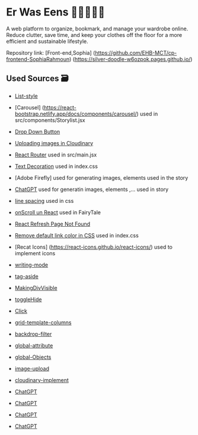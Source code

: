 # Er Was Eens 🐉🧚🏽🐲🧌

A web platform to organize, bookmark, and manage your wardrobe online. Reduce clutter, save time, and keep your clothes off the floor for a more efficient and sustainable lifestyle.

Repository link: [Front-end,Sophia]
(https://github.com/EHB-MCT/cp-frontend-SophiaRahmoun)
(https://silver-doodle-w6ozpok.pages.github.io/)

## Used Sources 🗃️

- [List-style](https://developer.mozilla.org/en-US/docs/Web/CSS/list-style)
- [Carousel] (https://react-bootstrap.netlify.app/docs/components/carousel/) used in src/components/Storylist.jsx
- [Drop Down Button](https://react-bootstrap.netlify.app/docs/components/dropdowns/) 
- [Uploading images in Cloudinary](https://cloudinary.com/documentation/upload_images)
- [React Router](https://www.w3schools.com/react/react_router.asp) used in src/main.jsx
- [Text Decoration](https://www.w3schools.com/css/css_link.asp) used in index.css 
- [Adobe Firefly] used for generating images, elements used in the story 
- [ChatGPT](https://chatgpt.com/share/682f106b-b8c8-8006-aab9-813a511ebfcd) used for generatin images, elements ,... used in story 
- [line spacing](https://www.shecodes.io/athena/51992-how-to-change-line-spacing-in-css#:~:text=To%20change%20the%20line%20spacing,decrease%20the%20space%20between%20lines.) used in css
- [onScroll un React](https://stackoverflow.com/questions/29725828/update-style-of-a-component-onscroll-in-react-js) used in FairyTale
- [React Refresh Page Not Found](https://www.youtube.com/watch?v=fuGu-Ponjf8&ab_channel=Emmi)
- [Remove default link color in CSS](https://stackoverflow.com/questions/6722467/how-do-i-remove-the-default-link-color-of-the-html-hyperlink-a-tag) used in index.css
- [Recat Icons] (https://react-icons.github.io/react-icons/) used to implement icons 


- [writing-mode](https://www.geeksforgeeks.org/css-writing-mode-property/)
- [tag-aside](https://www.w3schools.com/tags/tag_aside.asp)
- [MakingDivVisible](https://stackoverflow.com/questions/9456289/how-to-make-a-div-visible-and-invisible-with-javascript)
- [toggleHide](https://www.w3schools.com/howto/howto_js_toggle_hide_show.asp)
- [Click](https://stackoverflow.com/questions/13184461/javascript-user-click)
- [grid-template-columns](https://developer.mozilla.org/en-US/docs/Web/CSS/grid-template-columns)
- [backdrop-filter](https://developer.mozilla.org/en-US/docs/Web/CSS/backdrop-filter)
- [global-attribute](https://developer.mozilla.org/en-US/docs/Web/HTML/Global_attributes/contenteditable)
- [global-Objects](https://developer.mozilla.org/en-US/docs/Web/JavaScript/Reference/Global_Objects/Object/entries)
- [image-upload](building-an-image-upload-feature-with-javascript)
- [cloudinary-implement](https://cloudinary.com/guides/front-end-development/)
- [ChatGPT](https://chatgpt.com/share/676616b3-7b60-8006-bd1f-53a891e8f53f)
- [ChatGPT](https://chatgpt.com/share/676616e3-6e00-8006-a5f3-a37e771d91d3)
- [ChatGPT](https://chatgpt.com/share/676618b2-8be8-8006-90df-273f563d5608)
- [ChatGPT](https://chatgpt.com/c/674e1d4f-7b14-8006-a8a0-3e7f31b48c70)
